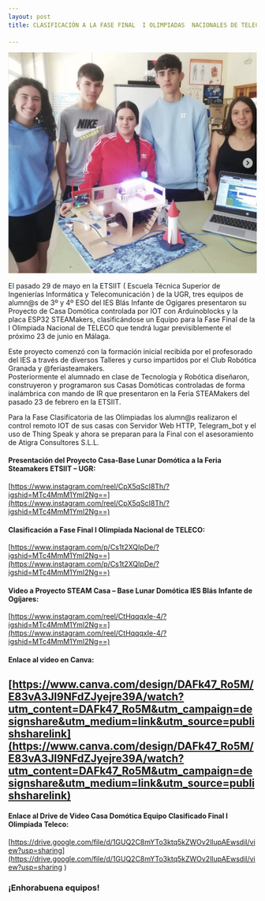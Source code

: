 ```yaml
---
layout: post
title: CLASIFICACIÓN A LA FASE FINAL  I OLIMPIADAS  NACIONALES DE TELECOMUNICACIONES

---
```


<img src="/images/3124.png" width="600" />



El pasado 29 de mayo en la ETSIIT ( Escuela Técnica Superior de Ingenierías Informática y Telecomunicación ) de la UGR, tres equipos de alumn@s de 3º y 4º ESO del IES Blás Infante de Ogígares  presentaron su Proyecto de Casa Domótica controlada por IOT con Arduinoblocks y la placa ESP32 STEAMakers, clasificándose un Equipo para la Fase Final  de la   I Olimpiada Nacional de TELECO que tendrá lugar previsiblemente el próximo 23 de junio en Málaga.

Este proyecto comenzó con la formación inicial  recibida por el profesorado del IES a través de  diversos Talleres y curso impartidos por el Club Robótica Granada y @feriasteamakers.  
Posteriormente el alumnado en clase de Tecnología y Robótica  diseñaron, construyeron y programaron sus Casas  Domóticas controladas de forma inalámbrica con mando de IR que presentaron en la  Feria STEAMakers del pasado 23 de febrero en la ETSIIT.

Para la Fase Clasificatoria de las Olimpiadas los alumn@s realizaron el control remoto IOT de sus casas con Servidor Web HTTP, Telegram_bot y el uso de Thing Speak y ahora se preparan para la Final con el asesoramiento de Atigra Consultores S.L.L.



#### Presentación del Proyecto Casa-Base Lunar Domótica a la Feria Steamakers ETSIIT – UGR:
[https://www.instagram.com/reel/CpX5qScI8Th/?igshid=MTc4MmM1YmI2Ng==](https://www.instagram.com/reel/CpX5qScI8Th/?igshid=MTc4MmM1YmI2Ng==)

#### Clasificación a Fase Final I Olimpiada Nacional de TELECO:
[https://www.instagram.com/p/Cs1t2XQIpDe/?igshid=MTc4MmM1YmI2Ng==](https://www.instagram.com/p/Cs1t2XQIpDe/?igshid=MTc4MmM1YmI2Ng==)

#### Video a Proyecto STEAM Casa – Base Lunar Domótica IES Blás Infante de Ogíjares:
[https://www.instagram.com/reel/CtHqqqxIe-4/?igshid=MTc4MmM1YmI2Ng==](https://www.instagram.com/reel/CtHqqqxIe-4/?igshid=MTc4MmM1YmI2Ng==)

#### Enlace  al video en Canva:
[https://www.canva.com/design/DAFk47_Ro5M/E83vA3JI9NFdZJyejre39A/watch?utm_content=DAFk47_Ro5M&utm_campaign=designshare&utm_medium=link&utm_source=publishsharelink](https://www.canva.com/design/DAFk47_Ro5M/E83vA3JI9NFdZJyejre39A/watch?utm_content=DAFk47_Ro5M&utm_campaign=designshare&utm_medium=link&utm_source=publishsharelink)
---------------------------
#### Enlace  al Drive de Video Casa Domótica Equipo Clasificado Final I Olimpiada Teleco:
[https://drive.google.com/file/d/1GUQ2C8mYTo3ktq5kZWOv2lIupAEwsdil/view?usp=sharing](https://drive.google.com/file/d/1GUQ2C8mYTo3ktq5kZWOv2lIupAEwsdil/view?usp=sharing
)



### ¡Enhorabuena equipos!
